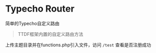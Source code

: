 # Typecho Router

简单的Typecho自定义路由

> TTDF框架内置的自定义路由方法

上传主题目录并在functions.php引入文件，访问 `/test` 查看是否注册成功
